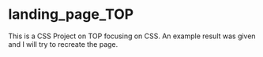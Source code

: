 # landing_page_TOP

This is a CSS Project on TOP focusing on CSS. An example result was given and I will try to recreate the page.
